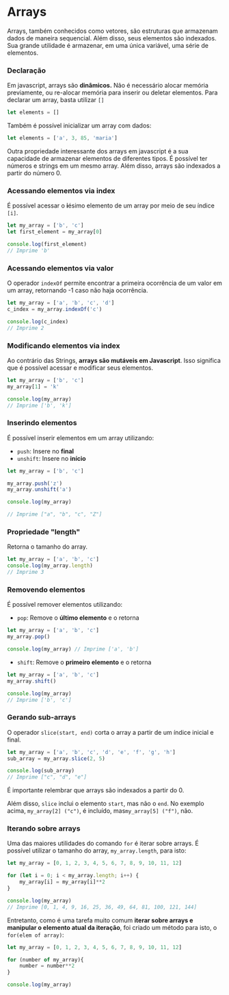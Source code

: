 # Arrays

Arrays, também conhecidos como vetores, são estruturas que armazenam dados de maneira sequencial. Além disso, seus elementos são indexados. Sua grande utilidade é armazenar, em uma única variável, uma série de elementos. 

### Declaração

Em javascript, arrays são **dinâmicos.** Não é necessário alocar memória previamente, ou re-alocar memória para inserir ou deletar elementos. Para declarar um array, basta utilizar `[]`

```javascript
let elements = []
```

Também é possível inicializar um array com dados:

```javascript
let elements = ['a', 3, 85, 'maria']
```

Outra propriedade interessante dos arrays em javascript é a sua capacidade de armazenar elementos de diferentes tipos. É possível ter números e strings em um mesmo array. Além disso, arrays são indexados a partir do número 0. 

### Acessando elementos via index

É possível acessar o **i**ésimo elemento de um array por meio de seu índice `[i]`.

```javascript
let my_array = ['b', 'c']
let first_element = my_array[0]

console.log(first_element)
// Imprime 'b'
```

### Acessando elementos via valor

O operador `indexOf` permite encontrar a primeira ocorrência de um valor em um array, retornando -1 caso não haja ocorrência. 

```javascript
let my_array = ['a', 'b', 'c', 'd']
c_index = my_array.indexOf('c')

console.log(c_index)
// Imprime 2
```

### Modificando elementos via index

Ao contrário das Strings, **arrays são mutáveis em Javascript**. Isso significa que é possível acessar e modificar seus elementos. 

```javascript
let my_array = ['b', 'c']
my_array[1] = 'k'

console.log(my_array)
// Imprime ['b', 'k']
```

### Inserindo elementos

É possível inserir elementos em um array utilizando:

* `push`: Insere no **final**
* `unshift`: Insere no **início**

```javascript
let my_array = ['b', 'c']

my_array.push('z')
my_array.unshift('a')

console.log(my_array)

// Imprime ["a", "b", "c", "Z"]
```

### Propriedade "length"

Retorna o tamanho do array. 

```javascript
let my_array = ['a', 'b', 'c']
console.log(my_array.length)
// Imprime 3
```

### Removendo elementos

É possível remover elementos utilizando:

* `pop`: Remove o **último elemento** e o retorna

```javascript
let my_array = ['a', 'b', 'c']
my_array.pop()

console.log(my_array) // Imprime ['a', 'b']
```

* `shift`: Remove o **primeiro elemento** e o retorna

```javascript
let my_array = ['a', 'b', 'c']
my_array.shift()

console.log(my_array)
// Imprime ['b', 'c']
```

### Gerando sub-arrays

O operador `slice(start, end)` corta o array a partir de um índice inicial e final. 

```javascript
let my_array = ['a', 'b', 'c', 'd', 'e', 'f', 'g', 'h']
sub_array = my_array.slice(2, 5)

console.log(sub_array)
// Imprime ["c", "d", "e"]
```

É importante relembrar que arrays são indexados a partir do 0.

Além disso, `slice` inclui o elemento `start`, mas não o `end`. No exemplo acima, `my_array[2] ("c")`, é incluído, mas`my_array[5] ("f")`, não. 

### Iterando sobre arrays

Uma das maiores utilidades do comando `for` é iterar sobre arrays. É possível utilizar o tamanho do array, `my_array.length`, para isto: 

```javascript
let my_array = [0, 1, 2, 3, 4, 5, 6, 7, 8, 9, 10, 11, 12]

for (let i = 0; i < my_array.length; i++) {
    my_array[i] = my_array[i]**2    
}

console.log(my_array)
// Imprime [0, 1, 4, 9, 16, 25, 36, 49, 64, 81, 100, 121, 144]
```

Entretanto, como é uma tarefa muito comum **iterar sobre arrays e manipular o elemento atual da iteração**, foi criado um método para isto, o `for(elem of array)`: 

```javascript
let my_array = [0, 1, 2, 3, 4, 5, 6, 7, 8, 9, 10, 11, 12]

for (number of my_array){
    number = number**2
}

console.log(my_array)
```

